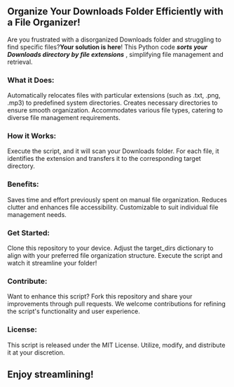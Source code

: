 ## Organize Your Downloads Folder Efficiently with a File Organizer!

Are you frustrated with a disorganized Downloads folder and struggling to find specific files?__Your solution is here__!  This Python code ***sorts your Downloads directory by file extensions*** , simplifying file management and retrieval.

### What it Does:

Automatically relocates files with particular extensions (such as .txt, .png, .mp3) to predefined system directories.
Creates necessary directories to ensure smooth organization.
Accommodates various file types, catering to diverse file management requirements.

### How it Works:

Execute the script, and it will scan your Downloads folder.
For each file, it identifies the extension and transfers it to the corresponding target directory.

### Benefits:

Saves time and effort previously spent on manual file organization.
Reduces clutter and enhances file accessibility.
Customizable to suit individual file management needs.

### Get Started:

Clone this repository to your device.
Adjust the target_dirs dictionary to align with your preferred file organization structure.
Execute the script and watch it streamline your folder!

### Contribute:

Want to enhance this script? Fork this repository and share your improvements through pull requests. We welcome contributions for refining the script's functionality and user experience.

### License:

This script is released under the MIT License. Utilize, modify, and distribute it at your discretion.

## Enjoy streamlining!

